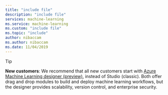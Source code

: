 ```yaml
---
title: "include file"
description: "include file"
services: machine-learning
ms.service: machine-learning
ms.custom: "include file"
ms.topic: "include"
author: nibaccam
ms.author: nibaccam
ms.date: 11/04/2019
---
```


> [!TIP]
>
> **New customers**: We recommend that all new customers start with [Azure Machine Learning designer (preview)](../articles/machine-learning/service/ui-concept-visual-interface.md), instead of Studio (classic). Both offer drag and drop modules to build and deploy machine learning workflows, but the designer provides scalability, version control, and enterprise security.

